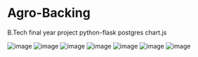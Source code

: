 # Agro-Backing
B.Tech final year project
python-flask
postgres
chart.js


![image](https://user-images.githubusercontent.com/50919263/160755906-24b1d7a9-d8bb-409e-ae96-44cde6d47f7e.png)
![image](https://user-images.githubusercontent.com/50919263/160755923-c8188ca6-ebb1-475c-99a2-2e8f02a35a73.png)
![image](https://user-images.githubusercontent.com/50919263/160755937-15d0c29a-ee6c-449a-892a-5ee8255ab719.png)
![image](https://user-images.githubusercontent.com/50919263/160755955-9b913d69-77da-48f7-ad10-1cdf03da8f2c.png)
![image](https://user-images.githubusercontent.com/50919263/160755970-6397ae82-51c0-4763-8755-437a00da4ecc.png)
![image](https://user-images.githubusercontent.com/50919263/160755979-9d364262-5d5c-4541-8e35-8f6065436968.png)
![image](https://user-images.githubusercontent.com/50919263/160756004-ffc140f5-68b9-4b27-a4d7-762697b99448.png)
